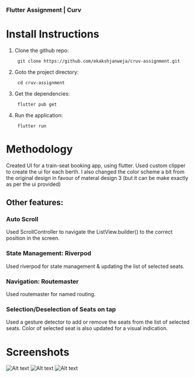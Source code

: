 
### Flutter Assignment | Curv

# Install Instructions

1. Clone the github repo: 

        git clone https://github.com/ekakshjanweja/cruv-assignment.git

2. Goto the project directory: 

        cd cruv-assignment

3. Get the dependencies:

        flutter pub get

4. Run the application:

        flutter run


# Methodology

Created UI for a train-seat booking app, using flutter. Used custom clipper to create the ui for each berth. I also changed the color scheme a bit from the original design in favour of materal design 3 (but it can be make exactly as per the ui provided)

## Other features: 

### Auto Scroll
Used ScrollController to navigate the ListView.builder() to the correct position in the screen.

### State Management: Riverpod

Used riverpod for state management & updating the list of selected seats.

### Navigation: Routemaster

Used routemaster for named routing.

### Selection/Deselection of Seats on tap

Used a gesture detector to add or remove the seats from the list of selected seats. Color of selected seat is also updated for a visual indication.
 

# Screenshots 

![Alt text](image-1.png)
![Alt text](image-2.png)
![Alt text](image.png)



